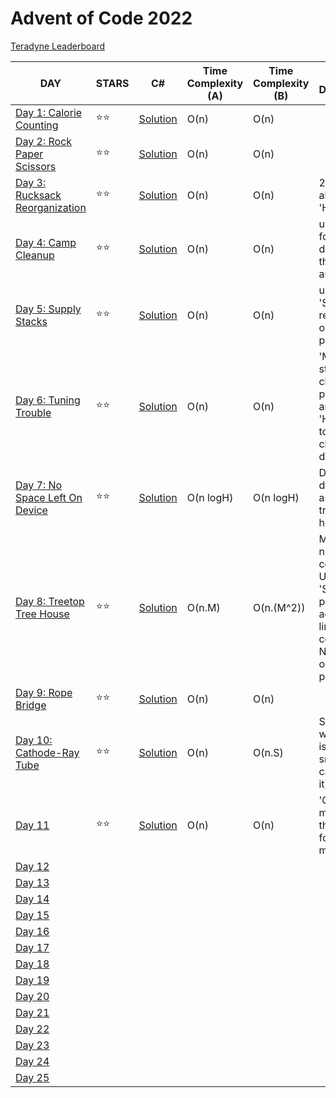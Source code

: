 # Advent of Code 2022

[Teradyne Leaderboard](https://adventofcode.com/2022/leaderboard/private/view/380786)

| DAY                                                          | STARS | C#                            | Time Complexity (A) | Time Complexity (B) | Solution Description |
| ------------------------------------------------------------ | ----- | ----------------------------- | --------------- | ---------------- | -------------------- |
| [Day 1: Calorie Counting](https://adventofcode.com/2022/day/1) | ⭐️⭐️    | [Solution](./AdventOfCode/Solutions/Day1.CalorieCounting) | O(n) | O(n) |
| [Day 2: Rock Paper Scissors](https://adventofcode.com/2022/day/2) | ⭐️⭐️    | [Solution](./AdventOfCode/Solutions/Day2.RockPaperScissors) | O(n) | O(n) |
| [Day 3: Rucksack Reorganization](https://adventofcode.com/2022/day/3) | ⭐️⭐️ | [Solution](./AdventOfCode/Solutions/Day3.RucksackReorganization) | O(n) | O(n) | 2 pointer algo and 'HashSet'
| [Day 4: Camp Cleanup](https://adventofcode.com/2022/day/4) | ⭐️⭐️ | [Solution](./AdventOfCode/Solutions/Day4.CampCleanup) | O(n) | O(n) | using formula to determaine the overlap area.
| [Day 5: Supply Stacks](https://adventofcode.com/2022/day/5) | ⭐️⭐️ | [Solution](./AdventOfCode/Solutions/Day5.SupplyStacks) | O(n) | O(n) | using 'Stack' to reverse the order in partB
| [Day 6: Tuning Trouble](https://adventofcode.com/2022/day/6) | ⭐️⭐️ | [Solution](./AdventOfCode/Solutions/Day6.TuningTrouble) | O(n) | O(n) | 'Map' to store character positions and 'HashSet' to check for char duplicates
| [Day 7: No Space Left On Device](https://adventofcode.com/2022/day/7) | ⭐️⭐️ | [Solution](./AdventOfCode/Solutions/Day7.NoSpaceLeftOnDevice) | O(n logH) | O(n logH) | Directory data stored as an n-ary tree of height H
| [Day 8: Treetop Tree House](https://adventofcode.com/2022/day/8) | ⭐️⭐️ | [Solution](./AdventOfCode/Solutions/Day8.TreeTop_TreeHouse) | O(n.M) | O(n.(M^2)) | M -> number of columns. Used 'Stack' in partA to acheive linear time complexity. Need to optimize partB!
| [Day 9: Rope Bridge](https://adventofcode.com/2022/day/9) | ⭐️⭐️ | [Solution](./AdventOfCode/Solutions/Day9.RopeBridge) | O(n) | O(n) |
| [Day 10: Cathode-Ray Tube](https://adventofcode.com/2022/day/10)  | ⭐️⭐️ | [Solution](./AdventOfCode/Solutions/Day10.CathodeRayTube) |   O(n)   | O(n.S) | S -> sprite width (if S is very small we can neglect it)
| [Day 11](https://adventofcode.com/2022/day/11)| ⭐️⭐️ | [Solution](./AdventOfCode/Solutions/Day11.MonkeyInTheMiddle) | O(n) | O(n) | 'Queue' to maintain the "items" for each monkey. 
| [Day 12](https://adventofcode.com/2022/day/12)              |       |                               |                      |
| [Day 13](https://adventofcode.com/2022/day/13)              |       |                               |                      |
| [Day 14](https://adventofcode.com/2022/day/14)              |       |                               |                      |
| [Day 15](https://adventofcode.com/2022/day/15)              |       |                               |                      |
| [Day 16](https://adventofcode.com/2022/day/16)              |       |                               |                      |
| [Day 17](https://adventofcode.com/2022/day/17)              |       |                               |                      |
| [Day 18](https://adventofcode.com/2022/day/18)              |       |                               |                      |
| [Day 19](https://adventofcode.com/2022/day/19)              |       |                               |                      |
| [Day 20](https://adventofcode.com/2022/day/20)              |       |                               |                      |
| [Day 21](https://adventofcode.com/2022/day/21)              |       |                               |                      |
| [Day 22](https://adventofcode.com/2022/day/22)              |       |                               |                      |
| [Day 23](https://adventofcode.com/2022/day/23)              |       |                               |                      |
| [Day 24](https://adventofcode.com/2022/day/24)              |       |                               |                      |
| [Day 25](https://adventofcode.com/2022/day/25)              |       |                               |                      |
